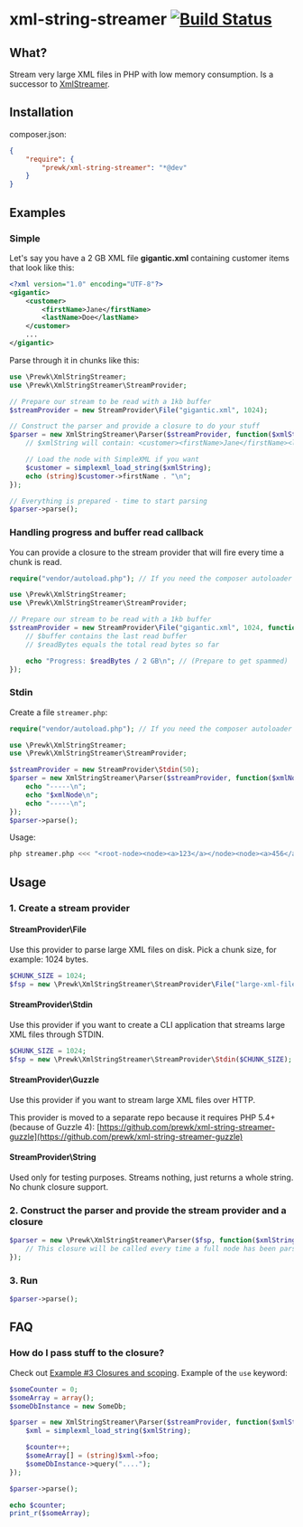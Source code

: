 xml-string-streamer [![Build Status](https://travis-ci.org/prewk/xml-string-streamer.svg?branch=master)](https://travis-ci.org/prewk/xml-string-streamer)
===================

What?
-----
Stream very large XML files in PHP with low memory consumption. Is a successor to [XmlStreamer](https://github.com/prewk/XmlStreamer).

Installation 
------------

composer.json:

````json
{
    "require": {
        "prewk/xml-string-streamer": "*@dev"
    }
}
````

Examples
--------

### Simple
Let's say you have a 2 GB XML file __gigantic.xml__ containing customer items that look like this:

````xml
<?xml version="1.0" encoding="UTF-8"?>
<gigantic>
    <customer>
        <firstName>Jane</firstName>
        <lastName>Doe</lastName>
    </customer>
    ...
</gigantic>
````

Parse through it in chunks like this:

````php
use \Prewk\XmlStringStreamer;
use \Prewk\XmlStringStreamer\StreamProvider;

// Prepare our stream to be read with a 1kb buffer
$streamProvider = new StreamProvider\File("gigantic.xml", 1024);

// Construct the parser and provide a closure to do your stuff
$parser = new XmlStringStreamer\Parser($streamProvider, function($xmlString) {
    // $xmlString will contain: <customer><firstName>Jane</firstName><lastName>Doe</lastName></customer>

    // Load the node with SimpleXML if you want
    $customer = simplexml_load_string($xmlString);
    echo (string)$customer->firstName . "\n";
});

// Everything is prepared - time to start parsing
$parser->parse();
````

### Handling progress and buffer read callback

You can provide a closure to the stream provider that will fire every time a chunk is read.

````php
require("vendor/autoload.php"); // If you need the composer autoloader

use \Prewk\XmlStringStreamer;
use \Prewk\XmlStringStreamer\StreamProvider;

// Prepare our stream to be read with a 1kb buffer
$streamProvider = new StreamProvider\File("gigantic.xml", 1024, function($buffer, $readBytes) {
    // $buffer contains the last read buffer
    // $readBytes equals the total read bytes so far

    echo "Progress: $readBytes / 2 GB\n"; // (Prepare to get spammed)
});
````

### Stdin

Create a file `streamer.php`:

````php
require("vendor/autoload.php"); // If you need the composer autoloader

use \Prewk\XmlStringStreamer;
use \Prewk\XmlStringStreamer\StreamProvider;

$streamProvider = new StreamProvider\Stdin(50);
$parser = new XmlStringStreamer\Parser($streamProvider, function($xmlNode) {
    echo "-----\n";
    echo "$xmlNode\n";
    echo "-----\n";
});
$parser->parse();
````

Usage:

````sh
php streamer.php <<< "<root-node><node><a>123</a></node><node><a>456</a></node><node><a>789</a></node></root-node>"
````

Usage
-----

### 1. Create a stream provider

#### StreamProvider\File

Use this provider to parse large XML files on disk. Pick a chunk size, for example: 1024 bytes.

````php
$CHUNK_SIZE = 1024;
$fsp = new \Prewk\XmlStringStreamer\StreamProvider\File("large-xml-file.xml", $CHUNK_SIZE);
````

#### StreamProvider\Stdin

Use this provider if you want to create a CLI application that streams large XML files through STDIN.

````php
$CHUNK_SIZE = 1024;
$fsp = new \Prewk\XmlStringStreamer\StreamProvider\Stdin($CHUNK_SIZE);
````

#### StreamProvider\Guzzle

Use this provider if you want to stream large XML files over HTTP.

This provider is moved to a separate repo because it requires PHP 5.4+ (because of Guzzle 4): [https://github.com/prewk/xml-string-streamer-guzzle](https://github.com/prewk/xml-string-streamer-guzzle)

#### StreamProvider\String

Used only for testing purposes. Streams nothing, just returns a whole string. No chunk closure support.

### 2. Construct the parser and provide the stream provider and a closure

````php
$parser = new \Prewk\XmlStringStreamer\Parser($fsp, function($xmlString) {
    // This closure will be called every time a full node has been parsed
});
````

### 3. Run

````php
$parser->parse();
````

FAQ
---

### How do I pass stuff to the closure?
    
Check out [Example #3 Closures and scoping](http://www.php.net/manual/en/functions.anonymous.php). Example of the `use` keyword:

````php
$someCounter = 0;
$someArray = array();
$someDbInstance = new SomeDb;

$parser = new XmlStringStreamer\Parser($streamProvider, function($xmlString) use (&$someCounter, &$someArray, $someDbInstance) {
    $xml = simplexml_load_string($xmlString);

    $counter++;
    $someArray[] = (string)$xml->foo;
    $someDbInstance->query("....");
});

$parser->parse();

echo $counter;
print_r($someArray);
````
